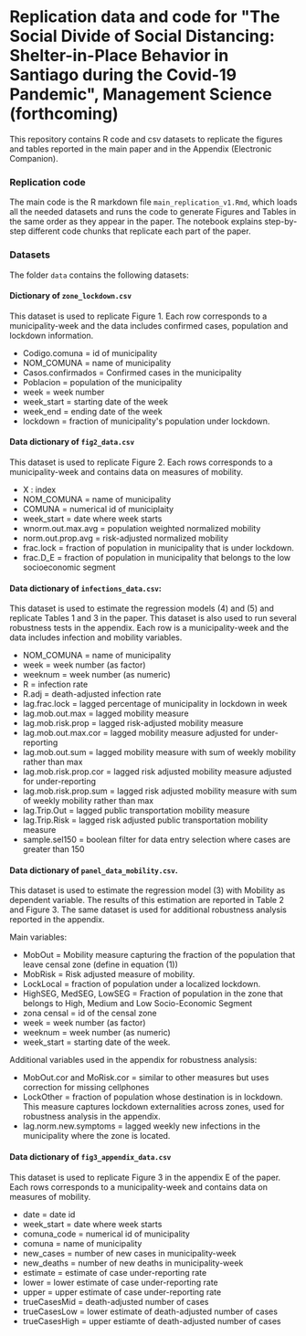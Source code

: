 # Replication data and code for "The Social Divide of Social Distancing: Shelter-in-Place Behavior in Santiago during the Covid-19 Pandemic", Management Science (forthcoming)

This repository contains R code and csv datasets to replicate the figures and tables reported in the main paper and in the Appendix (Electronic Companion).

### Replication code

The main code is the R markdown file `main_replication_v1.Rmd`, which loads all the needed datasets and runs the code to generate Figures and Tables in the same order as they appear in the paper. The notebook explains step-by-step different code chunks that replicate each part of the paper.


### Datasets

The folder `data` contains the following datasets:

#### Dictionary of `zone_lockdown.csv`

This dataset is used to replicate Figure 1. Each row corresponds to a municipality-week and the data includes confirmed cases, population and lockdown information.

- Codigo.comuna = id of municipality
- NOM_COMUNA = name of municipality
- Casos.confirmados = Confirmed cases in the municipality
- Poblacion = population of the municipality
- week = week number
- week_start = starting date of the week
- week_end = ending date of the week
- lockdown = fraction of municipality's population under lockdown.


#### Data dictionary of `fig2_data.csv`

This dataset is used to replicate Figure 2. Each rows corresponds to a municipality-week and contains data on measures of mobility.

- X : index
- NOM_COMUNA = name of municipality
- COMUNA = numerical id of municiplaity
- week_start = date where week starts
- wnorm.out.max.avg = population weighted normalized mobility
- norm.out.prop.avg = risk-adjusted normalized mobility
- frac.lock = fraction of population in municipality that is under lockdown.
- frac.D_E = fraction of population in municipality that belongs to the low socioeconomic segment


#### Data dictionary of `infections_data.csv`:

This dataset is used to estimate the regression models (4) and (5) and replicate Tables 1 and 3 in the paper. This dataset is also used to run several robustness tests in the appendix. Each row is a municipality-week and the data includes infection and mobility variables.

- NOM_COMUNA = name of municipality
- week = week number (as factor)
- weeknum = week number (as numeric)
- R = infection rate
- R.adj = death-adjusted infection rate
- lag.frac.lock = lagged percentage of municipality in lockdown in week
- lag.mob.out.max = lagged mobility measure
- lag.mob.risk.prop = lagged risk-adjusted mobility measure
- lag.mob.out.max.cor = lagged mobility measure adjusted for under-reporting
- lag.mob.out.sum = lagged mobility measure with sum of weekly mobility rather than max
- lag.mob.risk.prop.cor = lagged risk adjusted mobility measure adjusted for under-reporting
- lag.mob.risk.prop.sum = lagged risk adjusted mobility measure with sum of weekly mobility rather than max
- lag.Trip.Out = lagged public transportation mobility measure
- lag.Trip.Risk = lagged risk adjusted public transportation mobility measure
- sample.sel150 = boolean filter for data entry selection where cases are greater than 150


#### Data dictionary of `panel_data_mobility.csv`.

This dataset is used to estimate the regression model (3) with Mobility as dependent variable. The results of this estimation are reported in Table 2 and Figure 3. The same dataset is used for additional robustness analysis reported in the appendix. 

Main variables:

- MobOut = Mobility measure capturing the fraction of the population that leave censal zone (define in equation (1)) 
- MobRisk = Risk adjusted measure of mobility.
- LockLocal = fraction of population under a localized lockdown.
- HighSEG, MedSEG, LowSEG = Fraction of population in the zone that belongs to High, Medium and Low Socio-Economic Segment
- zona censal = id of the censal zone
- week = week number (as factor)
- weeknum = week number (as numeric)
- week_start = starting date of the week.

Additional variables used in the appendix for robustness analysis:

- MobOut.cor and MoRisk.cor = similar to other measures but uses correction for missing cellphones
- LockOther = fraction of population whose destination is in lockdown. This measure captures lockdown externalities across zones, used for robustness analysis in the appendix.
- lag.norm.new.symptoms = lagged weekly new infections in the municipality where the zone is located.


#### Data dictionary of `fig3_appendix_data.csv`

This dataset is used to replicate Figure 3 in the appendix E of the paper. Each rows corresponds to a municipality-week and contains data on measures of mobility.

- date = date id
- week_start = date where week starts
- comuna_code = numerical id of municipality
- comuna = name of municipality
- new_cases = number of new cases in municipality-week
- new_deaths = number of new deaths in municipality-week
- estimate = estimate of case under-reporting rate
- lower = lower estimate of case under-reporting rate
- upper = upper estimate of case under-reporting rate
- trueCasesMid = death-adjusted number of cases
- trueCasesLow = lower estimate of death-adjusted number of cases
- trueCasesHigh = upper estiamte of death-adjusted number of cases
